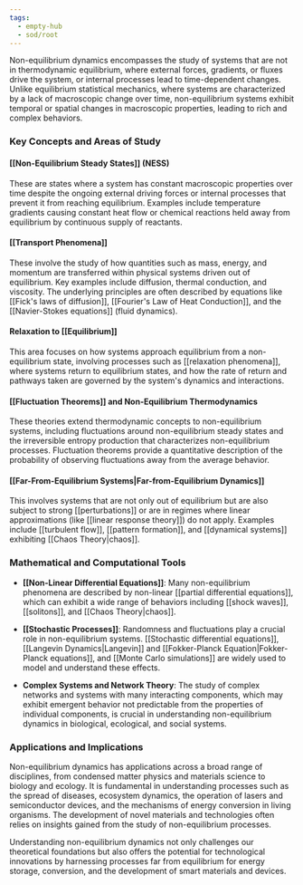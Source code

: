 ```yaml
---
tags:
  - empty-hub
  - sod/root
---
```


Non-equilibrium dynamics encompasses the study of systems that are not in thermodynamic equilibrium, where external forces, gradients, or fluxes drive the system, or internal processes lead to time-dependent changes. Unlike equilibrium statistical mechanics, where systems are characterized by a lack of macroscopic change over time, non-equilibrium systems exhibit temporal or spatial changes in macroscopic properties, leading to rich and complex behaviors.

### Key Concepts and Areas of Study

#### [[Non-Equilibrium Steady States]] (NESS)
These are states where a system has constant macroscopic properties over time despite the ongoing external driving forces or internal processes that prevent it from reaching equilibrium. Examples include temperature gradients causing constant heat flow or chemical reactions held away from equilibrium by continuous supply of reactants.

#### [[Transport Phenomena]]
These involve the study of how quantities such as mass, energy, and momentum are transferred within physical systems driven out of equilibrium. Key examples include diffusion, thermal conduction, and viscosity. The underlying principles are often described by equations like [[Fick's laws of diffusion]], [[Fourier's Law of Heat Conduction]], and the [[Navier-Stokes equations]] (fluid dynamics).

#### Relaxation to [[Equilibrium]]
This area focuses on how systems approach equilibrium from a non-equilibrium state, involving processes such as [[relaxation phenomena]], where systems return to equilibrium states, and how the rate of return and pathways taken are governed by the system's dynamics and interactions.

#### [[Fluctuation Theorems]] and Non-Equilibrium Thermodynamics
These theories extend thermodynamic concepts to non-equilibrium systems, including fluctuations around non-equilibrium steady states and the irreversible entropy production that characterizes non-equilibrium processes. Fluctuation theorems provide a quantitative description of the probability of observing fluctuations away from the average behavior.

#### [[Far-From-Equilibrium Systems|Far-from-Equilibrium Dynamics]]
This involves systems that are not only out of equilibrium but are also subject to strong [[perturbations]] or are in regimes where linear approximations (like [[linear response theory]]) do not apply. Examples include [[turbulent flow]], [[pattern formation]], and [[dynamical systems]] exhibiting [[Chaos Theory|chaos]].

### Mathematical and Computational Tools

- **[[Non-Linear Differential Equations]]**: Many non-equilibrium phenomena are described by non-linear [[partial differential equations]], which can exhibit a wide range of behaviors including [[shock waves]], [[solitons]], and [[Chaos Theory|chaos]].

- **[[Stochastic Processes]]**: Randomness and fluctuations play a crucial role in non-equilibrium systems. [[Stochastic differential equations]], [[Langevin Dynamics|Langevin]] and [[Fokker-Planck Equation|Fokker-Planck equations]], and [[Monte Carlo simulations]] are widely used to model and understand these effects.

- **Complex Systems and Network Theory**: The study of complex networks and systems with many interacting components, which may exhibit emergent behavior not predictable from the properties of individual components, is crucial in understanding non-equilibrium dynamics in biological, ecological, and social systems.

### Applications and Implications

Non-equilibrium dynamics has applications across a broad range of disciplines, from condensed matter physics and materials science to biology and ecology. It is fundamental in understanding processes such as the spread of diseases, ecosystem dynamics, the operation of lasers and semiconductor devices, and the mechanisms of energy conversion in living organisms. The development of novel materials and technologies often relies on insights gained from the study of non-equilibrium processes.

Understanding non-equilibrium dynamics not only challenges our theoretical foundations but also offers the potential for technological innovations by harnessing processes far from equilibrium for energy storage, conversion, and the development of smart materials and devices.